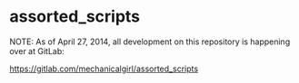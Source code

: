 assorted_scripts
================

NOTE: As of April 27, 2014, all development on this repository is happening over at GitLab:

https://gitlab.com/mechanicalgirl/assorted_scripts
